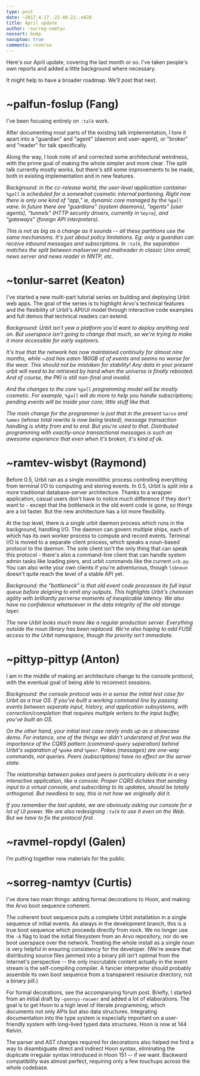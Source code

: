```yaml
---
type: post
date: ~2017.4.17..22.40.21..e828
title: April update
author: ~sorreg-namtyv
navsort: bump
navuptwo: true
comments: reverse
---
```


Here's our April update, covering the last month or so.  I've taken people's own reports and added a little background where necessary.

It might help to have a broader roadmap.  We'll post that next.

# ~palfun-foslup (Fang)

I've been focusing entirely on `:talk` work. 

After documenting most parts of the existing talk implementation, I tore it apart into a "guardian" and "agent" (daemon and user-agent), or "broker" and "reader" for talk specifically.

Along the way, I took note of and corrected some architectural weirdness, with the prime goal of making the whole simpler and more clear. The split talk currently mostly works, but there's still some improvements to be made, both in existing implementation and in new features.

*Background: in the cc-release world, the user-level application container `%gall` is scheduled for a somewhat cosmetic internal partioning.  Right now there is only one kind of "app," ie, dynamic core managed by the `%gall` vane.  In future there are "guardians" (system daemons), "agents" (user agents), "tunnels" (HTTP security drivers, currently in `%eyre`), and "gateways" (foreign API interpreters).*

*This is not as big as a change as it sounds -- all these partitions use the same mechanisms.  It's just about policy limitations.  Eg: only a guardian can receive inbound messages and subscriptions.  In `:talk`, the separation matches the split between mailserver and mailreader in classic Unix email, news server and news reader in NNTP, etc.*

# ~tonlur-sarret (Keaton)

I've started a new multi-part tutorial series on building and deploying Urbit web apps. The goal of the series is to highlight Arvo's technical features and the flexibility of Urbit's API/UI model through interactive code examples and full demos that technical readers can extend.

*Background: Urbit isn't yew a platform you'd want to deploy anything real on.  But userspace isn't going to change that much, so we're trying to make it more accessible for early explorers.*

*It's true that the network has now maintained continuity for almost nine months, while ~zod has eaten 180GB of of events and seems no worse for the wear.  This should not be mistaken for stability!  Any data in your present urbit will need to be retrieved by hand when the universe is finally rebooted.  And of course, the PKI is still non-final and invalid.*

*And the changes to the core `%gall` programming model will be mostly cosmetic.  For example, `%gall` will do more to help you handle subscriptions; pending events will be inside your core; little stuff like that.*

*The main change for the programmer is just that in the present `%arvo` and `%ames` (whose total rewrite is now being tested), message transaction handling is shitty from end to end.  But you're used to that.  Distributed programming with exactly-once transactional messages is such an awesome experience that even when it's broken, it's kind of ok.*

# ~ramtev-wisbyt (Raymond)

Before 0.5, Urbit ran as a single monolithic process controlling everything from terminal I/O to computing and storing events. In 0.5, Urbit is split into a more traditional database-server architecture.  Thanks to a wrapper application, casual users don't have to notice much difference if they don't want to - except that the bottleneck in the old event code is gone, so things are a lot faster. But the new architecture has a lot more flexibility. 

At the top level, there is a single urbit daemon process which runs in the background, handling I/O. The daemon can govern multiple ships, each of which has its own worker process to compute and record events. Terminal I/O is moved to a separate client process, which speaks a noun-based protocol to the daemon.  The sole client isn't the only thing that can speak this protocol - there's also a command-line client that can handle system admin tasks like loading piers, and urbit commands like the current `urb.py`. You can also write your own clients if you're adventurous, though `libnoun` doesn't quite reach the level of a stable API yet.

*Background: the "bottleneck" is that old event code processes its full input queue before deigning to emit any outputs.  This highlights Urbit's chelonian agility with brilliantly perverse moments of inexplicable latency.  We also have no confidence whatsoever in the data integrity of the old storage layer.*

*The new Urbit looks much more like a regular production server.  Everything outside the noun library has been replaced.  We're also hoping to add FUSE access to the Urbit namespace, though the priority isn't immediate.*

# ~pittyp-pittyp (Anton)

I am in the middle of making an architecture change to the console protocol, with the eventual goal of being able to reconnect sessions.

*Background: the console protocol was in a sense the initial test case for Urbit as a true OS.  If you've built a working command line by passing events between separate input, history, and application subsystems, with correction/completion that requires multiple writers to the input buffer, you've built an OS.*

*On the other hand, your initial test case rarely ends up as a showcase demo.  For instance, one of the things we didn't understand at first was the importance of the CQRS pattern (command-query separation) behind Urbit's separation of `%poke` and `%peer`.  Pokes (messages) are one-way commands, not queries.  Peers (subscriptions) have no effect on the server state.*

*The relationship between pokes and peers is particulary delicate in a very interactive application, like a console.  Proper CQRS dictates that sending input to a virtual console, and subscribing to its updates, should be totally orthogonal.  But needless to say, this is not how we originally did it.*

*If you remember the last update, we are obviously asking our console for a lot of UI power.  We are also redesigning `:talk` to use it even on the Web.  But we have to fix the protocol first.*

# ~ravmel-ropdyl (Galen) 

I’m putting together new materials for the public.

# ~sorreg-namtyv (Curtis)

I've done two main things: adding formal decorations to Hoon, and making the Arvo boot sequence coherent.

The coherent boot sequence puts a complete Urbit installation in a single sequence of initial events.  As always in the development branch, this is a true boot sequence which proceeds directly from nock.  We no longer use the `-A` flag to load the initial filesystem from an Arvo repository, nor do we boot userspace over the network.  Treating the whole install as a single noun is very helpful in ensuring consistency for the developer.  (We're aware that distributing source files jammed into a binary pill isn't optimal from the Internet's perspective -- the only inscrutable content actually in the event stream is the self-compiling compiler.  A fancier interpreter should probably assemble its own boot sequence from a transparent resource directory, not a binary pill.)

For formal decorations, see the accompanying forum post.  Briefly, I started from an initial draft by `~ponnys-nacwer` and added a lot of elaborations.  The goal is to get Hoon to a high level of literate programming, which documents not only APIs but also data structures.  Integrating documentation into the type system is especially important on a user-friendly system with long-lived typed data structures.  Hoon is now at 144 Kelvin.

The parser and AST changes required for decorations also helped me find a way to disambiguate direct and indirect Hoon syntax, eliminating the duplicate irregular syntax introduced in Hoon 151 -- if we want.  Backward compatibility was almost perfect, requiring only a few touchups across the whole codebase.
